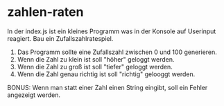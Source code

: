 # zahlen-raten

In der index.js ist ein kleines Programm was in der Konsole auf Userinput reagiert. Bau ein Zufallszahlratespiel. 

1. Das Programm sollte eine Zufallszahl zwischen 0 und 100 generieren.
2. Wenn die Zahl zu klein ist soll "höher" geloggt werden.
3. Wenn die Zahl zu groß ist soll "tiefer" geloggt werden.
4. Wenn die Zahl genau richtig ist soll "richtig" gelooggt werden.

BONUS: Wenn man statt einer Zahl einen String eingibt, soll ein Fehler angezeigt werden.
